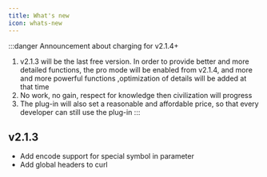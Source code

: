 ```yaml
---
title: What's new
icon: whats-new
---
```


:::danger Announcement about charging for v2.1.4+
1. v2.1.3 will be the last free version. In order to provide better and more detailed functions, the pro mode will be enabled from v2.1.4, and more and more powerful functions ,optimization of details will be added at that time
2. No work, no gain, respect for knowledge then civilization will progress
3. The plug-in will also set a reasonable and affordable price, so that every developer can still use the plug-in
:::

## v2.1.3

* Add encode support for special symbol in parameter
* Add global headers to curl
